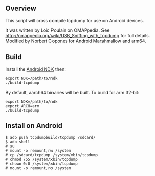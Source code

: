 Overview
--------
This script will cross compile tcpdump for use on Android devices.

It was written by Loic Poulain on OMAPpedia. See http://omappedia.org/wiki/USB_Sniffing_with_tcpdump for full details.
Modified by Norbert Copones for Android Marshmallow and arm64.

Build
-----
Install the [Android NDK](https://developer.android.com/ndk/downloads/index.html) then:  

    export NDK=/path/to/ndk 
    ./build-tcpdump

By default, aarch64 binaries will be built. To build for arm 32-bit:

    export NDK=/path/to/ndk
    export ARCH=arm
    ./build-tcpdump

Install on Android
------------------
    $ adb push tcpdumpbuild/tcpdump /sdcard/
    $ adb shell
    # su
    # mount -o remount,rw /system
    # cp /sdcard/tcpdump /system/xbin/tcpdump
    # chmod 755 /system/xbin/tcpdump
    # chown 0:0 /system/xbin/tcpdump
    # mount -o remount,ro /system
